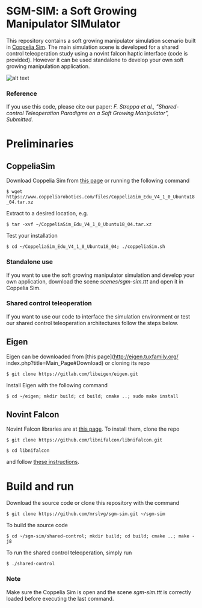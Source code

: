 # SGM-SIM: a Soft Growing Manipulator SIMulator

This repository contains a soft growing manipulator simulation scenario built in [Coppelia Sim](http://coppeliarobotics.com "Coppelia Robotics Homepage"). The main simulation scene is developed for a shared control teleoperation study using a novint falcon haptic interface (code is provided). However it can be used standalone to develop your own soft growing manipulation application.

![alt text](sgm-simulation.gif)

### Reference 
If you use this code, please cite our paper: 
*F. Stroppa et al., "Shared-control Teleoperation Paradigms on a Soft Growing Manipulator", Submitted.*

# Preliminaries
## CoppeliaSim
Download Coppelia Sim from [this page](https://www.coppeliarobotics.com/downloads "Coppelia Robotics Download Page") or running the following command

`$ wget https://www.coppeliarobotics.com/files/CoppeliaSim_Edu_V4_1_0_Ubuntu18_04.tar.xz`

Extract to a desired location, e.g.

`$ tar -xvf ~/CoppeliaSim_Edu_V4_1_0_Ubuntu18_04.tar.xz`

Test your installation 

`$ cd ~/CoppeliaSim_Edu_V4_1_0_Ubuntu18_04; ./coppeliaSim.sh`

### Standalone use

If you want to use the soft growing manipulator simulation and develop your own application, download the scene *scenes/sgm-sim.ttt* and open it in Coppelia Sim.

### Shared control teleoperation

If you want to use our code to interface the simulation environment or test our shared control teleoperation architectures follow the steps below.

## Eigen
Eigen can be downloaded from [this page](http://eigen.tuxfamily.org/
index.php?title=Main_Page#Download) or cloning its repo

`$ git clone https://gitlab.com/libeigen/eigen.git`

Install Eigen with the following command

`$ cd ~/eigen; mkdir build; cd build; cmake ..; sudo make install`

## Novint Falcon
Novint Falcon libraries are at [this page](https://github.com/libnifalcon/libnifalcon). To install them, clone the repo

`$ git clone https://github.com/libnifalcon/libnifalcon.git`

`$ cd libnifalcon`

and follow [these instructions](https://github.com/libnifalcon/libnifalcon/blob/master/COMPILE.txt). 

# Build and run

Download the source code or clone this repository with the command

`$ git clone https://github.com/mrslvg/sgm-sim.git ~/sgm-sim`

To build the source code

`$ cd ~/sgm-sim/shared-control; mkdir build; cd build; cmake ..; make -j8`

To run the shared control teleoperation, simply run

`$ ./shared-control`

### Note
Make sure the Coppelia Sim is open and the scene *sgm-sim.ttt* is correctly loaded before executing the last command.

